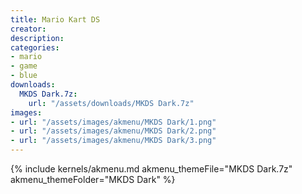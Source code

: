 ```yaml
---
title: Mario Kart DS
creator: 
description: 
categories:
- mario
- game
- blue
downloads:
  MKDS Dark.7z:
    url: "/assets/downloads/MKDS Dark.7z"
images:
- url: "/assets/images/akmenu/MKDS Dark/1.png"
- url: "/assets/images/akmenu/MKDS Dark/2.png"
- url: "/assets/images/akmenu/MKDS Dark/3.png"
---
```


{% include kernels/akmenu.md akmenu_themeFile="MKDS Dark.7z" akmenu_themeFolder="MKDS Dark" %}
